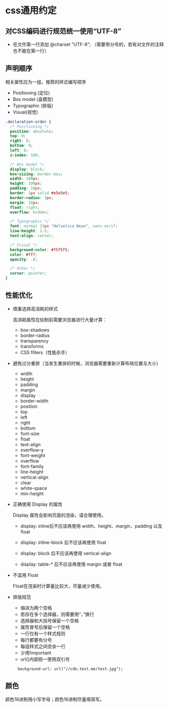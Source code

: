 # css通用约定
## 对CSS编码进行规范统一使用“UTF-8”
  * 在文件第一行添加 @charset "UTF-8"; （需要带分号的，若有对文件的注释也不能在第一行）
## 声明顺序
  相关属性应为一组，推荐的样式编写顺序

  * Positioning    (定位)
  * Box model      (盒模型)
  * Typographic (排版)
  * Visual(视觉)
  ```css
  .declaration-order {
    /* Positioning */
    position: absolute;
    top: 0;
    right: 0;
    bottom: 0;
    left: 0;
    z-index: 100;

    /* Box model */
    display: block;
    box-sizing: border-box;
    width: 100px;
    height: 100px;
    padding: 10px;
    border: 1px solid #e5e5e5;
    border-radius: 3px;
    margin: 10px;
    float: right;
    overflow: hidden;

    /* Typographic */
    font: normal 13px "Helvetica Neue", sans-serif;
    line-height: 1.5;
    text-align: center;

    /* Visual */
    background-color: #f5f5f5;
    color: #fff;
    opacity: .8;

    /* Other */
    cursor: pointer;
  }
  ```
## 性能优化
  * 慎重选择高消耗的样式

    高消耗属性在绘制前需要浏览器进行大量计算：

    * box-shadows
    * border-radius
    * transparency
    * transforms
    * CSS filters（性能杀手）

  * 避免过分重排（当发生重排的时候，浏览器需要重新计算布局位置与大小）
    * width
    * height
    * padding
    * margin
    * display
    * border-width
    * position
    * top
    * left
    * right
    * bottom
    * font-size
    * float
    * text-align
    * overflow-y
    * font-weight
    * overflow
    * font-family
    * line-height
    * vertical-align
    * clear
    * white-space
    * min-height

  * 正确使用 Display 的属性

    Display 属性会影响页面的渲染，请合理使用。
    * display: inline后不应该再使用 width、height、margin、padding 以及 float

    * display: inline-block 后不应该再使用 float

    * display: block 后不应该再使用 vertical-align

    * display: table-* 后不应该再使用 margin 或者 float

  * 不滥用 Float

    Float在渲染时计算量比较大，尽量减少使用。
  * 排版规范
    * 缩进为两个空格
    * 若存在多个选择器，则需要用“，”换行
    * 选择器和大括号保留一个空格
    * 属性冒号后保留一个空格
    * 一行仅有一个样式规则
    * 每行都要有分号
    * 每组样式之间空余一行
    * 少用!important
    * url()内部统一使用双引号
    ```
      background-url: url("//cdn.test.me/test.jpg");
    ```
## 颜色
  颜色16进制用小写字母；颜色16进制尽量用简写。

  


